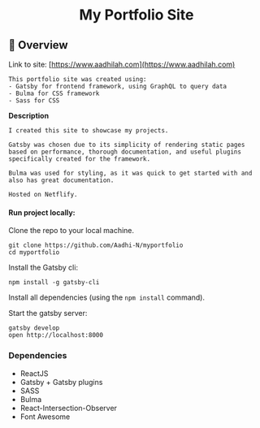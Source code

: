 <h1 align="center">
  My Portfolio Site
</h1>

##  :paw_prints: Overview
Link to site: [https://www.aadhilah.com](https://www.aadhilah.com)

    This portfolio site was created using:
    - Gatsby for frontend framework, using GraphQL to query data
    - Bulma for CSS framework 
    - Sass for CSS 

  **Description**

    I created this site to showcase my projects. 
    
    Gatsby was chosen due to its simplicity of rendering static pages based on performance, thorough documentation, and useful plugins specifically created for the framework. 
    
    Bulma was used for styling, as it was quick to get started with and also has great documentation. 

    Hosted on Netflify.


#### Run project locally:

Clone the repo to your local machine.
```
git clone https://github.com/Aadhi-N/myportfolio
cd myportfolio
```
Install the Gatsby cli:
```
npm install -g gatsby-cli
```

Install all dependencies (using the `npm install` command).

Start the gatsby server:
```
gatsby develop
open http://localhost:8000
```


### Dependencies

* ReactJS
* Gatsby + Gatsby plugins
* SASS
* Bulma
* React-Intersection-Observer
* Font Awesome

